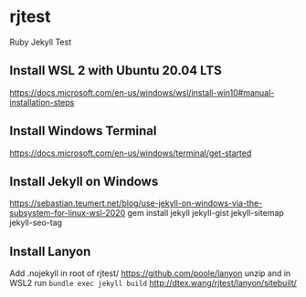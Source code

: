 # rjtest
Ruby Jekyll Test

## Install WSL 2 with Ubuntu 20.04 LTS
https://docs.microsoft.com/en-us/windows/wsl/install-win10#manual-installation-steps

## Install Windows Terminal
https://docs.microsoft.com/en-us/windows/terminal/get-started

## Install Jekyll on Windows
https://sebastian.teumert.net/blog/use-jekyll-on-windows-via-the-subsystem-for-linux-wsl-2020
gem install jekyll jekyll-gist jekyll-sitemap jekyll-seo-tag

## Install Lanyon
Add .nojekyll in root of rjtest/
https://github.com/poole/lanyon
unzip and in WSL2 run `bundle exec jekyll build`
http://dtex.wang/rjtest/lanyon/sitebuilt/
